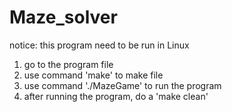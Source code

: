 # Maze_solver
notice: this program need to be run in Linux
1. go to the program file
2. use command 'make' to make file
3. use command './MazeGame' to run the program
4. after running the program, do a 'make clean'
